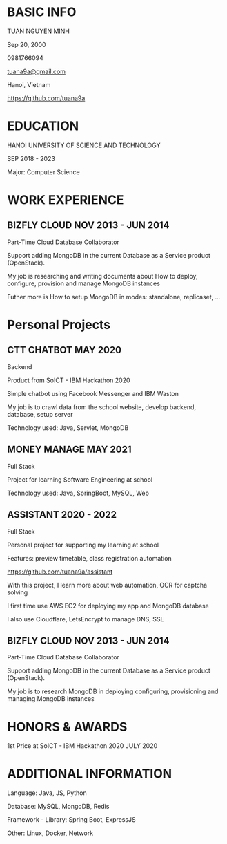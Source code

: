 # BASIC INFO

TUAN NGUYEN MINH

Sep 20, 2000

0981766094

tuana9a@gmail.com

Hanoi, Vietnam

https://github.com/tuana9a

# EDUCATION

HANOI UNIVERSITY OF SCIENCE AND TECHNOLOGY

SEP 2018 - 2023

Major: Computer Science

# WORK EXPERIENCE

## BIZFLY CLOUD NOV 2013 - JUN 2014

Part-Time Cloud Database Collaborator

Support adding MongoDB in the current Database as a Service product (OpenStack).

My job is researching and writing documents about How to deploy, configure, provision and manage MongoDB instances

Futher more is How to setup MongoDB in modes: standalone, replicaset, ...

# Personal Projects

## CTT CHATBOT MAY 2020

Backend

Product from SoICT - IBM Hackathon 2020

Simple chatbot using Facebook Messenger and IBM Waston

My job is to crawl data from the school website, develop backend, database, setup server

Technology used: Java, Servlet, MongoDB

## MONEY MANAGE MAY 2021

Full Stack

Project for learning Software Engineering at school

Technology used: Java, SpringBoot, MySQL, Web

## ASSISTANT 2020 - 2022

Full Stack

Personal project for supporting my learning at school

Features: preview timetable, class registration automation

https://github.com/tuana9a/assistant

With this project, I learn more about web automation, OCR for captcha solving

I first time use AWS EC2 for deploying my app and MongoDB database

I also use Cloudflare, LetsEncrypt to manage DNS, SSL

## BIZFLY CLOUD NOV 2013 - JUN 2014

Part-Time Cloud Database Collaborator

Support adding MongoDB in the current Database as a Service product (OpenStack).

My job is to research MongoDB in deploying configuring, provisioning and managing MongoDB instances

# HONORS & AWARDS

1st Price at SoICT - IBM Hackathon 2020 JULY 2020

# ADDITIONAL INFORMATION

Language: Java, JS, Python

Database: MySQL, MongoDB, Redis

Framework - Library: Spring Boot, ExpressJS

Other: Linux, Docker, Network
